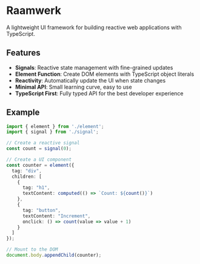 # Raamwerk

A lightweight UI framework for building reactive web applications with TypeScript.

## Features

- **Signals**: Reactive state management with fine-grained updates
- **Element Function**: Create DOM elements with TypeScript object literals
- **Reactivity**: Automatically update the UI when state changes
- **Minimal API**: Small learning curve, easy to use
- **TypeScript First**: Fully typed API for the best developer experience

## Example

```typescript
import { element } from './element';
import { signal } from './signal';

// Create a reactive signal
const count = signal(0);

// Create a UI component
const counter = element({
  tag: "div",
  children: [
    {
      tag: "h1",
      textContent: computed(() => `Count: ${count()}`)
    },
    {
      tag: "button",
      textContent: "Increment",
      onclick: () => count(value => value + 1)
    }
  ]
});

// Mount to the DOM
document.body.appendChild(counter);
```